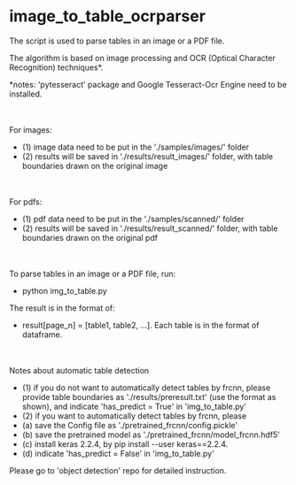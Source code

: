 # image_to_table_ocrparser

The script is used to parse tables in an image or a PDF file. 

The algorithm is based on image processing and OCR (Optical Character Recognition) techniques*.

*notes: 'pytesseract' package and Google Tesseract-Ocr Engine need to be installed. 

<br><br>
For images:
- (1) image data need to be put in the './samples/images/' folder
- (2) results will be saved in './results/result_images/' folder, with table boundaries drawn on the original image

<br><br>
For pdfs: 
- (1) pdf data need to be put in the './samples/scanned/' folder
- (2) results will be saved in './results/result_scanned/' folder, with table boundaries drawn on the original pdf

<br><br>
To parse tables in an image or a PDF file, run:
- python img_to_table.py

The result is in the format of: 
- result[page_n] = [table1, table2, ...]. Each table is in the format of dataframe. 


<br><br>
Notes about automatic table detection
- (1) if you do not want to automatically detect tables by frcnn, please provide table boundaries as './results/preresult.txt' (use the format as shown), and indicate 'has_predict = True' in 'img_to_table.py'
- (2) if you want to automatically detect tables by frcnn, please
- (a) save the Config file as './pretrained_frcnn/config.pickle'
-  (b) save the pretrained model as './pretrained_frcnn/model_frcnn.hdf5'
-  (c) install keras 2.2.4, by pip install --user keras==2.2.4. 
-  (d) indicate 'has_predict = False' in 'img_to_table.py'

Please go to 'object detection' repo for detailed instruction. 
